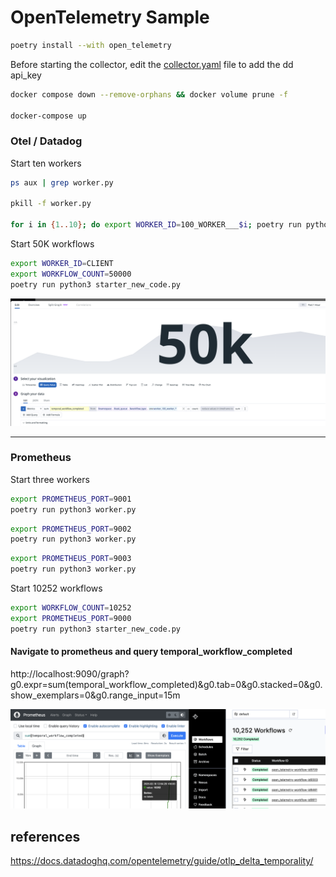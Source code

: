 # OpenTelemetry Sample


``` bash
poetry install --with open_telemetry
```

Before starting the collector, edit the [collector.yaml](collector%2Fcollector.yaml) file to add the dd api_key


```bash
docker compose down --remove-orphans && docker volume prune -f

docker-compose up 

```

### Otel / Datadog


Start ten workers

``` bash
ps aux | grep worker.py

pkill -f worker.py

for i in {1..10}; do export WORKER_ID=100_WORKER___$i; poetry run python3 worker.py & done
```

Start 50K workflows

``` bash
export WORKER_ID=CLIENT
export WORKFLOW_COUNT=50000
poetry run python3 starter_new_code.py
```


![image.png](image.png)


---


### Prometheus


Start three workers

``` bash
export PROMETHEUS_PORT=9001
poetry run python3 worker.py  
```

``` bash
export PROMETHEUS_PORT=9002
poetry run python3 worker.py  
```

``` bash
export PROMETHEUS_PORT=9003
poetry run python3 worker.py   
```

Start 10252 workflows

``` bash
export WORKFLOW_COUNT=10252
export PROMETHEUS_PORT=9000
poetry run python3 starter_new_code.py
```

#### Navigate to prometheus and query temporal_workflow_completed

http://localhost:9090/graph?g0.expr=sum(temporal_workflow_completed)&g0.tab=0&g0.stacked=0&g0.show_exemplars=0&g0.range_input=15m

![Screenshot 2025-02-18 at 13.55.10.png](Screenshot%202025-02-18%20at%2013.55.10.png)



## references
https://docs.datadoghq.com/opentelemetry/guide/otlp_delta_temporality/


